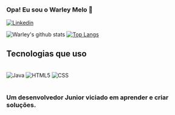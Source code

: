 ### Opa! Eu sou o Warley Melo 🖖
[![Linkedin](https://img.shields.io/badge/LinkedIn-0077B5?style=for-the-badge&logo=linkedin&logoColor=white)](https://www.linkedin.com/in/warleycostamelo)

![Warley's github stats](https://github-readme-stats.vercel.app/api?username=warleydev&show_icons=true&theme=tokyonight)
[![Top Langs](https://github-readme-stats.vercel.app/api/top-langs/?username=warleydev&theme=tokyonight)](https://github.com/anuraghazra/github-readme-stats)


## Tecnologias que uso
<div style="display: inline_block"><br/>
  <img align="center" alt="Java" src="	https://img.shields.io/badge/Java-ED8B00?style=for-the-badge&logo=openjdk&logoColor=white"> 
  <img align="center" alt="HTML5" src="	https://img.shields.io/badge/HTML5-E34F26?style=for-the-badge&logo=html5&logoColor=white">
  <img align="center" alt="CSS" src="	https://img.shields.io/badge/CSS3-1572B6?style=for-the-badge&logo=css3&logoColor=white">
</div><br/>

### Um desenvolvedor Junior viciado em aprender e criar soluções.
